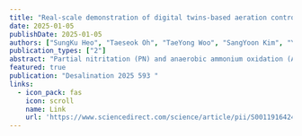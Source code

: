 ```yaml
---
title: "Real-scale demonstration of digital twins-based aeration control policy optimization in partial nitritation/Anammox process: Policy iterative dynamic programming approach"
date: 2025-01-05
publishDate: 2025-01-05
authors: ["SungKu Heo", "Taeseok Oh", "TaeYong Woo", "SangYoon Kim", "Yunkyu Choi", "Minseok Park", "Jeonghoon Kim", "ChangKyoo Yoo"]
publication_types: ["2"]
abstract: "Partial nitritation (PN) and anaerobic ammonium oxidation (Anammox) process is a promising energy-efficient nitrogen removal method in wastewater sector. Recently, artificial intelligence (AI)-driven process operation techniques are widely researched. However, there is few research to demonstrate AI application into a full-scale wastewater treatment plant (WWTP) due to operational complexity of WWTP. This study conducts a real-scale demonstration of digital twin-based aeration control policy (DT-O2CTRL) to autonomously control the full-scale PN/A process under high nitrogen influent loads. For this, chemical oxygen demand (COD) and NH4-N in influent and reactors, were collected through the online sensors. Then, digital twin (DT) model of full-scale PN/A process was mathematically developed. Finally, policy iterative dynamic programming (PIDP), inspired from the reinforcement learning, was suggested as …"
featured: true
publication: "Desalination 2025 593 "
links:
  - icon_pack: fas
    icon: scroll
    name: Link
    url: 'https://www.sciencedirect.com/science/article/pii/S0011916424009469'
---
```

